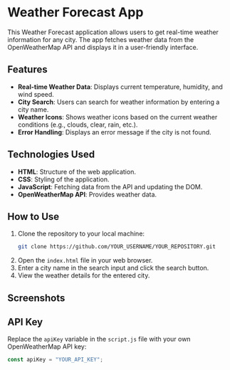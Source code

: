 # Weather Forecast App

This Weather Forecast application allows users to get real-time weather information for any city. The app fetches weather data from the OpenWeatherMap API and displays it in a user-friendly interface.

## Features
- **Real-time Weather Data**: Displays current temperature, humidity, and wind speed.
- **City Search**: Users can search for weather information by entering a city name.
- **Weather Icons**: Shows weather icons based on the current weather conditions (e.g., clouds, clear, rain, etc.).
- **Error Handling**: Displays an error message if the city is not found.

## Technologies Used
- **HTML**: Structure of the web application.
- **CSS**: Styling of the application.
- **JavaScript**: Fetching data from the API and updating the DOM.
- **OpenWeatherMap API**: Provides weather data.

## How to Use
1. Clone the repository to your local machine:
    ```bash
    git clone https://github.com/YOUR_USERNAME/YOUR_REPOSITORY.git
    ```
2. Open the `index.html` file in your web browser.
3. Enter a city name in the search input and click the search button.
4. View the weather details for the entered city.

## Screenshots


## API Key
Replace the `apiKey` variable in the `script.js` file with your own OpenWeatherMap API key:
```javascript
const apiKey = "YOUR_API_KEY";
